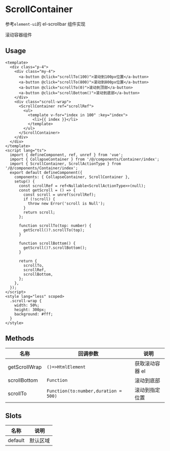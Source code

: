 # ScrollContainer

参考`element-ui`的 el-scrollbar 组件实现

滚动容器组件

## Usage

```vue
<template>
  <div class="p-4">
    <div class="my-4">
      <a-button @click="scrollTo(100)">滚动到100px位置</a-button>
      <a-button @click="scrollTo(800)">滚动到800px位置</a-button>
      <a-button @click="scrollTo(0)">滚动到顶部</a-button>
      <a-button @click="scrollBottom()">滚动到底部</a-button>
    </div>
    <div class="scroll-wrap">
      <ScrollContainer ref="scrollRef">
        <ul>
          <template v-for="index in 100" :key="index">
            <li>{{ index }}</li>
          </template>
        </ul>
      </ScrollContainer>
    </div>
  </div>
</template>
<script lang="ts">
  import { defineComponent, ref, unref } from 'vue';
  import { CollapseContainer } from '/@/components/Container/index';
  import { ScrollContainer, ScrollActionType } from '/@/components/Container/index';
  export default defineComponent({
    components: { CollapseContainer, ScrollContainer },
    setup() {
      const scrollRef = ref<Nullable<ScrollActionType>>(null);
      const getScroll = () => {
        const scroll = unref(scrollRef);
        if (!scroll) {
          throw new Error('scroll is Null');
        }
        return scroll;
      };

      function scrollTo(top: number) {
        getScroll()?.scrollTo(top);
      }

      function scrollBottom() {
        getScroll()?.scrollBottom();
      }

      return {
        scrollTo,
        scrollRef,
        scrollBottom,
      };
    },
  });
</script>
<style lang="less" scoped>
  .scroll-wrap {
    width: 50%;
    height: 300px;
    background: #fff;
  }
</style>
```

## Methods

| 名称          | 回调参数                             | 说明            |
| ------------- | ------------------------------------ | --------------- |
| getScrollWrap | `()=>HtmlElement`                    | 获取滚动容器 el |
| scrollBottom  | `Function`                           | 滚动到底部      |
| scrollTo      | `Function(to:number,duration = 500)` | 滚动到指定位置  |

## Slots

| 名称    | 说明     |
| ------- | -------- |
| default | 默认区域 |
